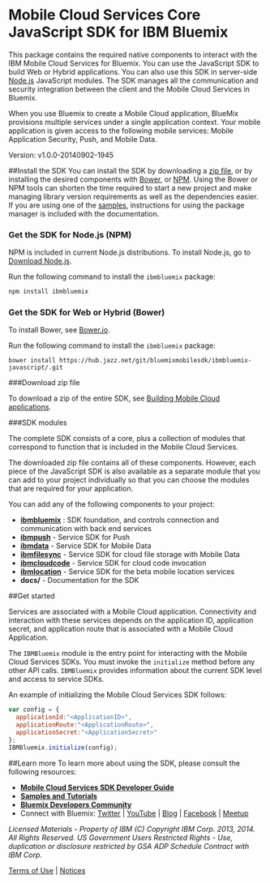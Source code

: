 Mobile Cloud Services Core JavaScript SDK for IBM Bluemix
===

This package contains the required native components to interact with the IBM Mobile Cloud Services for Bluemix.  You can use the JavaScript SDK to build Web or Hybrid applications. You can also use this SDK in server-side [Node.js](http://nodejs.org)
JavaScript modules. The SDK manages all the communication and security integration between
the client and the Mobile Cloud Services in Bluemix.

When you use Bluemix to create a Mobile Cloud application, BlueMix provisions multiple services under a single application context. Your mobile application is given access to the following mobile services: Mobile Application Security, Push, and Mobile Data.

Version: v1.0.0-20140902-1945

##Install the SDK
You can install the SDK by downloading a [zip file](https://mbaas-catalog.ng.bluemix.net/sdk/ibm-bluemix-sdk-javascript.zip),
or by installing the desired components with [Bower](http://bower.io), or [NPM](https://www.npmjs.org/).
Using the Bower or NPM tools can shorten the time required to start a new project and make managing library version requirements
as well as the dependencies easier.  If you
are using one of the [samples](https://hub.jazz.net/user/mobilecloud),
instructions for using the package manager is included with the documentation.

### Get the SDK for Node.js (NPM)

NPM is included in current Node.js distributions.  To install Node.js, go to [Download Node.js](http://nodejs.org/download/). 

Run the following command to install the `ibmbluemix` package:

```bash
npm install ibmbluemix
```

### Get the SDK for Web or Hybrid (Bower)

To install Bower, see [Bower.io](http://bower.io/).  

Run the following command to install the `ibmbluemix` package:

```
bower install https://hub.jazz.net/git/bluemixmobilesdk/ibmbluemix-javascript/.git
```

###Download zip file

To download a zip of the entire SDK, see [Building Mobile Cloud applications](https://www.ng.bluemix.net/docs/#starters/mobile/index.html#index).

###SDK modules

The complete SDK consists of a core, plus a collection of modules that correspond to function that is included in the Mobile Cloud Services.  

The downloaded zip file contains all of these components. However, each piece of the JavaScript SDK is also available as a separate module that you can add to your project individually so that you can choose the modules that are required for your application.

You can add any of the following components to your project:

- **[ibmbluemix](https://hub.jazz.net/project/bluemixmobilesdk/ibmbluemix-javascript/overview)** : SDK foundation, and controls connection and communication with back end services
- **[ibmpush](https://hub.jazz.net/project/bluemixmobilesdk/ibmpush-javascript/overview)** - Service SDK for Push
- **[ibmdata](https://hub.jazz.net/project/bluemixmobilesdk/ibmdata-javascript/overview)** - Service SDK for Mobile Data
- **[ibmfilesync](https://hub.jazz.net/project/bluemixmobilesdk/ibmfilesync-javascript/overview)** - Service SDK for cloud file storage with Mobile Data
- **[ibmcloudcode](https://hub.jazz.net/project/bluemixmobilesdk/ibmcloudcode-javascript/overview)** - Service SDK for cloud code invocation
- **[ibmlocation](https://hub.jazz.net/project/bluemixmobilesdk/ibmlocation-javascript/overview)** - Service SDK for the beta mobile location services
- **docs/** - Documentation for the SDK

##Get started

Services are associated with a Mobile Cloud application. Connectivity and interaction with
these services depends on the application ID, application secret, and application route that is associated with a Mobile Cloud Application.

The `IBMBluemix` module is the entry point for interacting with the Mobile Cloud Services SDKs.  You must invoke the `initialize` method before any other API calls.  `IBMBluemix` provides information about the current SDK level and access to service SDKs.

An example of initializing the Mobile Cloud Services SDK follows:
```javascript
var config = {
  applicationId:"<ApplicationID>",
  applicationRoute:"<ApplicationRoute>",
  applicationSecret:"<ApplicationSecret>"
};
IBMBluemix.initialize(config);
```

##Learn more
To learn more about using the SDK, please consult the following resources:
- **[Mobile Cloud Services SDK Developer Guide](http://mbaas-gettingstarted.ng.bluemix.net/)**
- **[Samples and Tutorials](https://www.ng.bluemix.net/docs/#starters/mobile/index.html#samples)**
- **[Bluemix Developers Community](https://developer.ibm.com/bluemix/)**
- Connect with Bluemix: [Twitter](https://twitter.com/ibmbluemix) |
[YouTube](https://www.youtube.com/playlist?list=PLzpeuWUENMK2d3L5qCITo2GQEt-7r0oqm) |
[Blog](https://developer.ibm.com/bluemix/blog/) |
[Facebook](https://www.facebook.com/ibmbluemix) |
[Meetup](http://www.meetup.com/bluemix/)

*Licensed Materials - Property of IBM
(C) Copyright IBM Corp. 2013, 2014. All Rights Reserved.
US Government Users Restricted Rights - Use, duplication or
disclosure restricted by GSA ADP Schedule Contract with IBM Corp.*

[Terms of Use](https://hub.jazz.net/project/bluemixmobilesdk/ibmbluemix-android/overview#https://hub.jazz.net/gerrit/plugins/gerritfs/contents/bluemixmobilesdk%252Fibmbluemix-android/refs%252Fheads%252Fmaster/License.txt) |
[Notices]()
